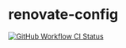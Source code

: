# renovate-config

[![GitHub Workflow CI Status](https://img.shields.io/github/actions/workflow/status/bfra-me/renovate-config/ci.yaml?branch=main&style=for-the-badge&logo=github%20actions&logoColor=white&label=ci)](https://github.com/bfra-me/renovate-config/actions?query=workflow%3Aci "Search GitHub Actions for CI workflow runs")
